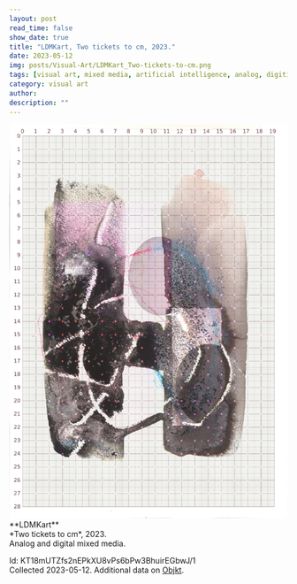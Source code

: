 ```yaml
---
layout: post
read_time: false
show_date: true
title: "LDMKart, Two tickets to cm, 2023."
date: 2023-05-12
img: posts/Visual-Art/LDMKart_Two-tickets-to-cm.png
tags: [visual art, mixed media, artificial intelligence, analog, digitized, digital]
category: visual art
author: 
description: ""
---
```


<img src='./assets/img/posts/Visual-Art/LDMKart_Two-tickets-to-cm.png'>

<br>
**LDMKart**
<br>*Two tickets to cm*, 2023.
<br>Analog and digital mixed media.

 <div class="page-separator"></div>

Id: KT18mUTZfs2nEPkXU8vPs6bPw3BhuirEGbwJ/1
<br>Collected 2023-05-12. Additional data on [Objkt](https://objkt.com/tokens/KT18mUTZfs2nEPkXU8vPs6bPw3BhuirEGbwJ/1).
